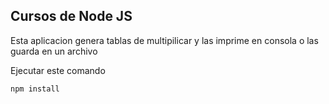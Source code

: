 
## Cursos de Node JS 

Esta aplicacion genera tablas de multipilicar y las imprime en consola o las guarda en un archivo


Ejecutar este comando
```
npm install
```